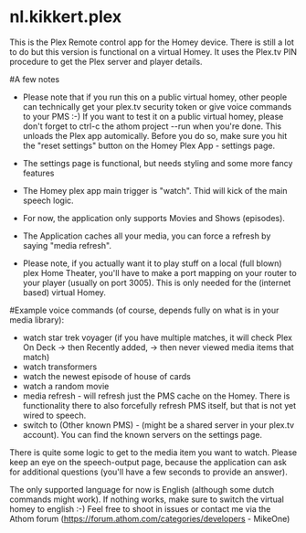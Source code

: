 # nl.kikkert.plex

This is the Plex Remote control app for the Homey device. There is still a lot to do but this version is functional on a virtual Homey. It uses the Plex.tv PIN procedure to get the Plex server and player details.

#A few notes

- Please note that if you run this on a public virtual homey, other people can technically get your plex.tv security token or give voice commands to your PMS :-) If you want to test it on a public virtual homey, please don't forget to ctrl-c the athom project --run when you're done. This unloads the Plex app automically. Before you do so, make sure you hit the "reset settings" button on the Homey Plex App - settings page.

- The settings page is functional, but needs styling and some more fancy features

- The Homey plex app main trigger is "watch". Thid will kick of the main speech logic. 

- For now, the application only supports Movies and Shows (episodes).

- The Application caches all your media, you can force a refresh by saying "media refresh".

- Please note, if you actually want it to play stuff on a local (full blown) plex Home Theater, you'll have to make a port mapping on your router to your player (usually on port 3005). This is only needed for the (internet based) virtual Homey.  

#Example voice commands (of course, depends fully on what is in your media library):

- watch star trek voyager (if you have multiple matches, it will check Plex On Deck -> then Recently added, -> then never viewed media items that match)
- watch transformers
- watch the newest episode of house of cards
- watch a random movie
- media refresh - will refresh just the PMS cache on the Homey. There is functionality there to also forcefully refresh PMS itself, but that is not yet wired to speech.
- switch to (Other known PMS) -  (might be a shared server in your plex.tv account). You can find the known servers on the settings page.

There is quite some logic to get to the media item you want to watch. Please keep an eye on the speech-output page, because the application can ask for additional questions (you'll have a few seconds to provide an answer).

The only supported language for now is English (although some dutch commands might work). If nothing works, make sure to switch the virtual homey to english :-)
Feel free to shoot in issues or contact me via the Athom forum (https://forum.athom.com/categories/developers - MikeOne)

